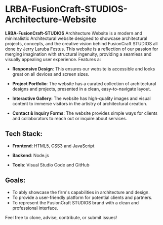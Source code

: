 # LRBA-FusionCraft-STUDIOS-Architecture-Website

**LRBA-FusionCraft-STUDIOS** Architecture Website is a modern and minimalistic Architectural website designed to showcase architectural projects, concepts, and the creative vision behind FusionCraft STUDIOS all done by Jerry Laruba Festus. This website is a reflection of our passion for merging imagination with structural ingenuity, providing a seamless and visually appealing user experience.
Features a:

- **Responsive Design**: This ensures our website is accessible and looks great on all devices and screen sizes.

- **Project Portfolio**: The website has a curated collection of architectural designs and projects, presented in a clean, easy-to-navigate layout.

- **Interactive Gallery**: The website has high-quality images and visual content to immerse visitors in the artistry of architectural creation.

- **Contact & Inquiry Forms**: The website provides simple ways for clients and collaborators to reach out or inquire about services.

## Tech Stack:

- **Frontend**: HTML5, CSS3 and JavaScript

- **Backend**: Node.js

- **Tools**: Visual Studio Code and GitHub

## Goals:

- To ably showcase the firm's capabilities in architecture and design.
- To provide a user-friendly platform for potential clients and partners.
- To represent the FusionCraft STUDIOS brand with a clean and professional interface.

Feel free to clone, advise, contribute, or submit issues!
